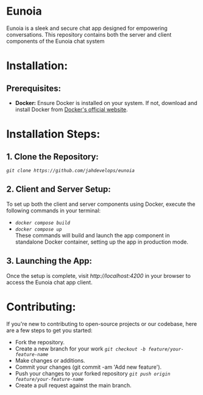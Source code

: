 # Eunoia
Eunoia is a sleek and secure chat app designed for empowering conversations. This repository contains both the server and client components of the Eunoia chat system

# Installation:
## Prerequisites:
- **Docker:** Ensure Docker is installed on your system. If not, download and install Docker from [Docker's official website](https://www.docker.com/get-started).

# Installation Steps:
## 1. Clone the Repository: 
*`git clone https://github.com/jahdevelops/eunoia`*
## 2. Client and Server Setup: 
To set up both the client and server components using Docker, execute the following commands in your terminal:
- *`docker compose build`*
- *`docker compose up`* <br>
These commands will build and launch the app component in standalone Docker container, setting up the app in production mode.

## 3. Launching the App:
Once the setup is complete, visit *http://localhost:4200* in your browser to access the Eunoia chat app client.

# Contributing:
If you're new to contributing to open-source projects or our codebase, here are a few steps to get you started:
- Fork the repository.
- Create a new branch for your work *`git checkout -b feature/your-feature-name`*
- Make changes or additions.
- Commit your changes (git commit -am 'Add new feature').
- Push your changes to your forked repository *`git push origin feature/your-feature-name`*
- Create a pull request against the main branch.
